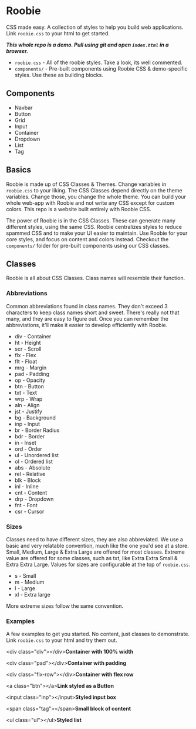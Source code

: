 # Roobie

CSS made easy. A collection of styles to help you build web applications.  Link `roobie.css` to your html to get started.

***This whole repo is a demo.  Pull using git and open `index.html` in a browser.***

- `roobie.css` - All of the roobie styles.  Take a look, its well commented.
- `components/` - Pre-built components using Roobie CSS & demo-specific styles.  Use these as building blocks.

## Components

- Navbar
- Button
- Grid
- Input
- Container
- Dropdown
- List
- Tag

## Basics

Roobie is made up of CSS Classes & Themes.  Change variables in `roobie.css` to your liking.  The CSS Classes depend directly on the theme variables.  Change those, you change the whole theme.  You can build your whole web-app with Roobie and not write any CSS except for custom colors.  This repo is a website built entirely with Roobie CSS.

The power of Roobie is in the CSS Classes.  These can generate many different styles, using the same CSS.  Roobie centralizes styles to reduce spammed CSS and to make your UI easier to maintain.  Use Roobie for your core styles, and focus on content and colors instead. Checkout the `components/` folder for pre-built components using our CSS classes.

## Classes

Roobie is all about CSS Classes.  Class names will resemble their function.

### Abbreviations

Common abbreviations found in class names. They don't exceed 3 characters to keep class names short and sweet. There's really not that many, and they are easy to figure out.  Once you can remember the abbreviations, it'll make it easier to develop efficiently with Roobie.

- div - Container
- ht - Height
- scr - Scroll
- flx - Flex
- flt - Float
- mrg - Margin
- pad - Padding
- op - Opacity
- btn - Button
- txt - Text
- wrp - Wrap
- aln - Align
- jst - Justify
- bg - Background
- inp - Input
- br - Border Radius
- bdr - Border
- in - Inset
- ord - Order
- ul - Unordered list
- ol - Ordered list
- abs - Absolute
- rel - Relative
- blk - Block
- inl - Inline
- cnt - Content
- drp - Dropdown
- fnt - Font
- csr - Cursor

### Sizes

Classes need to have different sizes, they are also abbreviated.  We use a basic and very relatable convention, much like the one you'd see at a store.  Small, Medium, Large & Extra Large are offered for most classes.  Extreme value are offered for some classes, such as txt, like Extra Extra Small & Extra Extra Large.  Values for sizes are configurable at the top of `roobie.css`. 

- s - Small
- m - Medium
- l - Large
- xl - Extra large

More extreme sizes follow the same convention.

### Examples

A few examples to get you started. No content, just classes to demonstrate. Link `roobie.css` to your html and try them out.


&lt;div class="div">&lt;/div>**Container with 100% width**

&lt;div class="pad">&lt;/div>**Container with padding**

&lt;div class="flx-row">&lt;/div>**Container with flex row**

&lt;a class="btn">&lt;/a>**Link styled as a Button**

&lt;input class="inp">&lt;/input>**Styled input box**

&lt;span class="tag">&lt;/span>**Small block of content**

&lt;ul class="ul">&lt;/ul>**Styled list**

